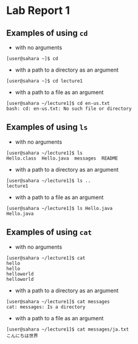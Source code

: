 # Lab Report 1
## Examples of using `cd`
* with no arguments
```
[user@sahara ~]$ cd
```

* with a path to a directory as an argument
```
[user@sahara ~]$ cd lecture1
```

* with a path to a file as an argument
```
[user@sahara ~/lecture1]$ cd en-us.txt
bash: cd: en-us.txt: No such file or directory
```

## Examples of using `ls`
* with no arguments
```
[user@sahara ~/lecture1]$ ls
Hello.class  Hello.java  messages  README
```

* with a path to a directory as an argument
```
[user@sahara ~/lecture1]$ ls ..
lecture1
```

* with a path to a file as an argument
```
[user@sahara ~/lecture1]$ ls Hello.java
Hello.java
```


## Examples of using `cat`
* with no arguments
```
[user@sahara ~/lecture1]$ cat
hello
hello
helloworld
helloworld
```

* with a path to a directory as an argument
```
[user@sahara ~/lecture1]$ cat messages
cat: messages: Is a directory
```

* with a path to a file as an argument
```
[user@sahara ~/lecture1]$ cat messages/ja.txt
こんにちは世界
```
